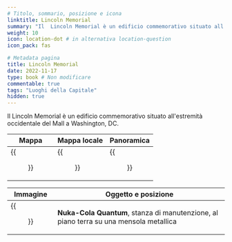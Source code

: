 ```yaml
---
# Titolo, sommario, posizione e icona
linktitle: Lincoln Memorial
summary: "Il  Lincoln Memorial è un edificio commemorativo situato all'estremità occidentale del Mall a Washington, DC."
weight: 10
icon: location-dot # in alternativa location-question
icon_pack: fas

# Metadata pagina
title: Lincoln Memorial
date: 2022-11-17
type: book # Non modificare
commentable: true
tags: "Luoghi della Capitale"
hidden: true
---
```




Il  Lincoln Memorial è un edificio commemorativo situato all'estremità occidentale del Mall a Washington, DC.

| Mappa | Mappa locale | Panoramica |
| ----- | ------------ | ---------- |
|  {{<figure src="Lincoln_Memorial_loc.webp">}} | {{<figure src="Lincoln_Memorial_loc_map.webp">}}  | {{<figure src="Lincoln_Memorial.webp">}}  |

| Immagine | Oggetto e posizione |
| -------- | ------------------- |
| {{<figure src="NCQ_Lincoln_Memorial.jpg">}}  |  **Nuka-Cola Quantum**, stanza di manutenzione, al piano terra su una mensola metallica |